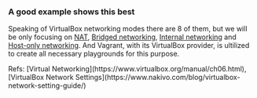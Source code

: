 <h3>A good example shows this best</h3>
<p>
  Speaking of VirtualBox networking modes there are 8 of them, but we will be only focusing on 
  <a href="https://github.com/rizky-drakos/vagrant-networking-modes/tree/master/nat">NAT</a>, 
  <a href="https://github.com/rizky-drakos/vagrant-networking-modes/tree/master/bridged">Bridged networking</a>, 
  <a href="https://github.com/rizky-drakos/vagrant-networking-modes/tree/master/internal">Internal networking</a> and 
  <a href="https://github.com/rizky-drakos/vagrant-networking-modes/tree/master/host-only">Host-only networking</a>. And Vagrant, with its VirtualBox provider, is ultilized to 
  create all necessary playgrounds for this purpose. 
</p>
Refs: [Virtual Networking](https://www.virtualbox.org/manual/ch06.html), [VirtualBox Network Settings](https://www.nakivo.com/blog/virtualbox-network-setting-guide/)

